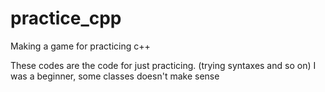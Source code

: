 # practice_cpp
Making a game for practicing c++

These codes are the code for just practicing. (trying syntaxes and so on)
I was a beginner, some classes doesn't make sense
